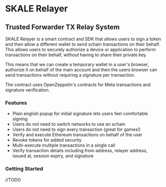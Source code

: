 # SKALE Relayer
## Trusted Forwarder TX Relay System

SKALE Relayer is a smart contract and SDK that allows users to sign a token and then allow a different wallet to send schain transactions on their behalf. This allows users to securely authorize a device or application to perform transactions on their behalf, without having to share their private key.

This means that we can create a temporary wallet in a user's browser, authorize it on behalf of the main account and then the users browser can send transactions without requiring a signature per transaction.

The contract uses OpenZeppelin's contracts for Meta transactions and signature verification.

### Features

* Plain english popup for initial signature lets users feel comfortable signing
* Users do not need to switch networks to use an schain
* Users do not need to sign every transaction (great for games!)
* Verify and execute Ethereum transactions on behalf of the user
* Revoke tokens for added security
* Multi-execute multiple transactions in a single call
* Verify transaction details including from address, relayer address, issued at, session expiry, and signature


### Getting Started
//TODO